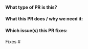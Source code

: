 <!--  Thanks for sending a pull request!  Here are some tips for you:

1. Read the [contributing guidelines](../docs/CONTRIBUTING.md).
2. Ensure you have added or ran the appropriate tests for your PR.
3. If your PR is unfinished, consider creating a [Draft PR](https://docs.github.com/en/pull-requests/collaborating-with-pull-requests/proposing-changes-to-your-work-with-pull-requests/about-pull-requests#draft-pull-requests).
4. PRs are discussed, reviewed, and responded to every two weeks by the Technical Working Group. We'll get back to you soon!
-->

#### What type of PR is this?

<!--
Add one of the following kinds:
/kind bug
/kind cleanup
/kind documentation
/kind feature

Optionally add one or more of the following kinds if applicable:
/kind deprecation
/kind failing-test
/kind regression
-->

#### What this PR does / why we need it:

#### Which issue(s) this PR fixes:

<!--
Usage: `Fixes #<issue number>`, or `Fixes (paste link of issue)`.
-->

Fixes #
